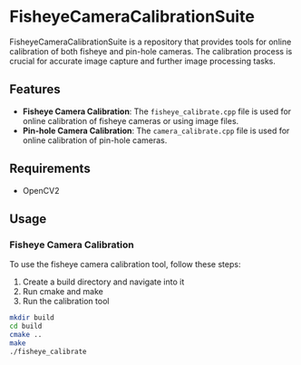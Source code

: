 # FisheyeCameraCalibrationSuite

FisheyeCameraCalibrationSuite is a repository that provides tools for online calibration of both fisheye and pin-hole cameras. The calibration process is crucial for accurate image capture and further image processing tasks.

## Features

- **Fisheye Camera Calibration**: The `fisheye_calibrate.cpp` file is used for online calibration of fisheye cameras or using image files.
- **Pin-hole Camera Calibration**: The `camera_calibrate.cpp` file is used for online calibration of pin-hole cameras.

## Requirements

- OpenCV2

## Usage

### Fisheye Camera Calibration

To use the fisheye camera calibration tool, follow these steps:

1. Create a build directory and navigate into it
2. Run cmake and make
3. Run the calibration tool

```bash
mkdir build
cd build
cmake ..
make
./fisheye_calibrate
```
